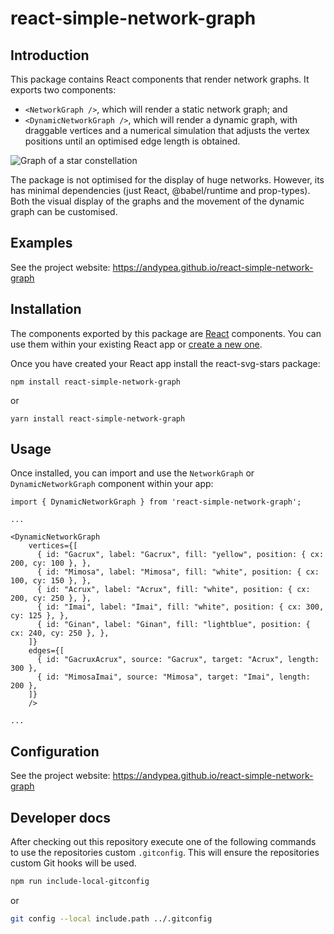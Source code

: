 # react-simple-network-graph

## Introduction

This package contains React components that render network graphs.
It exports two components:

- `<NetworkGraph />`, which will render a static network graph; and
- `<DynamicNetworkGraph />`, which will render a dynamic graph, with draggable vertices and a numerical simulation that adjusts the vertex positions until an optimised edge length is obtained.

![Graph of a star constellation](https://raw.github.com/andypea/react-simple-network-graph/master/public/mahutonga.png?sanitize=true)

The package is not optimised for the display of huge networks.
However, its has minimal dependencies (just React, @babel/runtime and prop-types).
Both the visual display of the graphs and the movement of the dynamic graph can be customised.

## Examples

See the project website: <https://andypea.github.io/react-simple-network-graph>

## Installation

The components exported by this package are [React](https://react.dev/) components.
You can use them within your existing React app or [create a new one](https://react.dev/learn/start-a-new-react-project).

Once you have created your React app install the react-svg-stars package:

```
npm install react-simple-network-graph
```

or

```
yarn install react-simple-network-graph
```

## Usage

Once installed, you can import and use the `NetworkGraph` or `DynamicNetworkGraph` component within your app:

```
import { DynamicNetworkGraph } from 'react-simple-network-graph';

...

<DynamicNetworkGraph
    vertices={[
      { id: "Gacrux", label: "Gacrux", fill: "yellow", position: { cx: 200, cy: 100 }, },
      { id: "Mimosa", label: "Mimosa", fill: "white", position: { cx: 100, cy: 150 }, },
      { id: "Acrux", label: "Acrux", fill: "white", position: { cx: 200, cy: 250 }, },
      { id: "Imai", label: "Imai", fill: "white", position: { cx: 300, cy: 125 }, },
      { id: "Ginan", label: "Ginan", fill: "lightblue", position: { cx: 240, cy: 250 }, },
    ]}
    edges={[
      { id: "GacruxAcrux", source: "Gacrux", target: "Acrux", length: 300 },
      { id: "MimosaImai", source: "Mimosa", target: "Imai", length: 200 },
    ]}
    />

...
```

## Configuration

See the project website: <https://andypea.github.io/react-simple-network-graph>

## Developer docs

After checking out this repository execute one of the following commands to use the repositories custom `.gitconfig`.
This will ensure the repositories custom Git hooks will be used.

```sh
npm run include-local-gitconfig
```

or

```sh
git config --local include.path ../.gitconfig
```
